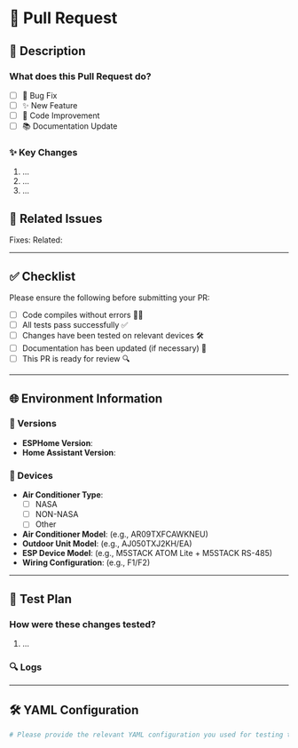 # 🚀 **Pull Request**

## 📄 Description
### What does this Pull Request do?
<!-- Provide a clear and concise description of what this PR aims to achieve. -->
- [ ] 🐞 Bug Fix
- [ ] ✨ New Feature
- [ ] 🔨 Code Improvement
- [ ] 📚 Documentation Update

### ✨ Key Changes
<!-- Briefly list the key changes or updates made in this pull request. -->
1. ...
2. ...
3. ...

## 🔗 Related Issues
<!-- If this PR fixes or is related to any issues, mention them here. (e.g., Fixes #123 or Resolves #456) -->
Fixes: 
Related: 

---

## ✅ **Checklist**
Please ensure the following before submitting your PR:
- [ ] Code compiles without errors 🧑‍💻
- [ ] All tests pass successfully ✅
- [ ] Changes have been tested on relevant devices 🛠️
- [ ] Documentation has been updated (if necessary) 📖
- [ ] This PR is ready for review 🔍

---

## 🌐 **Environment Information**
### 🔢 Versions
- **ESPHome Version**: 
- **Home Assistant Version**: 

### 🧩 Devices
- **Air Conditioner Type**:
  - [ ] NASA
  - [ ] NON-NASA
  - [ ] Other
- **Air Conditioner Model**: (e.g., AR09TXFCAWKNEU)
- **Outdoor Unit Model**: (e.g., AJ050TXJ2KH/EA)
- **ESP Device Model**: (e.g., M5STACK ATOM Lite + M5STACK RS-485)
- **Wiring Configuration**: (e.g., F1/F2)

---

## 🧪 **Test Plan**
### How were these changes tested?
<!-- Describe how you tested your changes. Include details on the environment, devices used, and test cases. -->
1. ...

### 🔍 Logs
<!-- Include relevant logs showing the changes in action, including ESPHome and Home Assistant logs. -->

---

## 🛠️ **YAML Configuration**
```yaml
# Please provide the relevant YAML configuration you used for testing this PR
```
